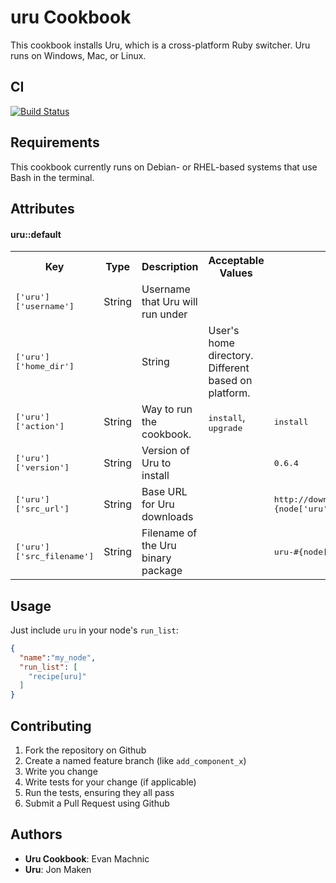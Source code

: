 uru Cookbook
============

This cookbook installs Uru, which is a cross-platform Ruby switcher. Uru runs
on Windows, Mac, or Linux.

## CI

[![Build Status](https://travis-ci.org/emachnic/uru-cookbook.png)](https://travis-ci.org/emachnic/uru-cookbook?branch=master)

Requirements
------------

This cookbook currently runs on Debian- or RHEL-based systems that use Bash in
the terminal.

Attributes
----------
#### uru::default
<table>
  <tr>
    <th>Key</th>
    <th>Type</th>
    <th>Description</th>
    <th>Acceptable Values</th>
    <th>Default</th>
  </tr>
  <tr>
    <td><tt>['uru']['username']</tt></td>
    <td>String</td>
    <td>Username that Uru will run under</td>
    <td></td>
    <td></td>
  </tr>
  <tr>
    <td><tt>['uru']['home_dir']</tt><td>
    <td>String</td>
    <td>User's home directory. Different based on platform.</td>
    <td></td>
    <td></td>
  </tr>
  <tr>
    <td><tt>['uru']['action']</tt></td>
    <td>String</td>
    <td>Way to run the cookbook.</td>
    <td><tt>install</tt>, <tt>upgrade</tt></td>
    <td><tt>install</tt></td>
  </tr>
  <tr>
    <td><tt>['uru']['version']</tt></td>
    <td>String</td>
    <td>Version of Uru to install</td>
    <td></td>
    <td><tt>0.6.4</tt></td>
  </tr>
  <tr>
    <td><tt>['uru']['src_url']</tt></td>
    <td>String</td>
    <td>Base URL for Uru downloads</td>
    <td></td>
    <td><tt>http://downloads.sourceforge.net/project/urubinaries/uru/#{node['uru']['version']}/</tt></td>
  </tr>
  <tr>
    <td><tt>['uru']['src_filename']</tt></td>
    <td>String</td>
    <td>Filename of the Uru binary package</td>
    <td></td>
    <td><tt>uru-#{node['uru']['version']}-#{platform}-x86.#{extension}</tt></td>
  </tr>
</table>

Usage
-----
Just include `uru` in your node's `run_list`:

```json
{
  "name":"my_node",
  "run_list": [
    "recipe[uru]"
  ]
}
```

Contributing
------------

1. Fork the repository on Github
2. Create a named feature branch (like `add_component_x`)
3. Write you change
4. Write tests for your change (if applicable)
5. Run the tests, ensuring they all pass
6. Submit a Pull Request using Github

Authors
-------------------
- **Uru Cookbook**: Evan Machnic
- **Uru**: Jon Maken

